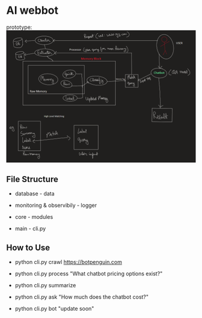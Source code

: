 # AI webbot

prototype:
![alt text](data/_model.png)


## File Structure
- database                  - data
- monitoring & observibily  - logger
- core                      - modules

- main                      - cli.py 

## How to Use

- python cli.py crawl https://botpenguin.com
- python cli.py process "What chatbot pricing options exist?"
- python cli.py summarize
- python cli.py ask "How much does the chatbot cost?"

- python cli.py bot "update soon"